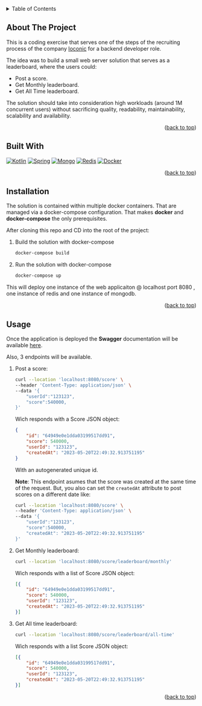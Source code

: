 <a name="readme-top"></a>
<!-- TABLE OF CONTENTS -->
<details>
    <summary>Table of Contents</summary>
    <ol>
        <li>
            <a href="#about-the-project">About The Project</a>
        </li>
        <li>
            <a href="#built-with">Built With</a>
        </li>
        <li>
            <a href="#installation">Installation</a>
        </li>
        <li>
            <a href="#usage">Usage</a>
        </li>
    </ol>
</details>

<!-- ABOUT THE PROJECT -->
## About The Project

This is a coding exercise that serves one of the steps of the recruiting process 
of the company <a href="http://www.ioconic.io">Ioconic</a> for a backend developer role.

The idea was to build a small web server solution that serves as a leaderboard, where
the users could:
* Post a score.
* Get Monthly leaderboard.
* Get All Time leaderboard.

The solution should take into consideration high workloads (around 1M concurrent users) 
without sacrificing quality, readability, maintainability, scalability and availability.

<p align="right">(<a href="#readme-top">back to top</a>)</p>

## Built With

[![Kotlin][Kotlin]][Kotlin-url]
[![Spring][Spring]][Spring-url]
[![Mongo][Mongo]][Mongo-url]
[![Redis][Redis]][Redis-url]
[![Docker][Docker]][Docker-url]

<p align="right">(<a href="#readme-top">back to top</a>)</p>



## Installation

The solution is contained within multiple docker containers. That are managed via 
a docker-compose configuration. That makes <strong>docker</strong> and <strong>docker-compose</strong> 
the only prerequisites.

After cloning this repo and CD into the root of the project:

1. Build the solution with docker-compose

    ```sh
    docker-compose build 
     ```

2. Run the solution with docker-compose

    ```sh
    docker-compose up 
     ```
This will deploy one instance of the web applicaiton @ localhost port 8080 , one instance of redis and one instance of mongodb.

<p align="right">(<a href="#readme-top">back to top</a>)</p>

## Usage 

Once the application is deployed the <strong>Swagger</strong> documentation will be 
available [here](localhost:8080/http://localhost:8080/swagger-ui/index.html).

Also, 3 endpoints will be available. 
    
1. Post a score:

    ```sh 
    curl --location 'localhost:8080/score' \
    --header 'Content-Type: application/json' \
    --data '{
        "userId":"123123",
        "score":540000,
    }'
    ```
    
    Wich responds with a Score JSON object:

    ```json
    {
        "id": "64949e0e1dda03199517dd91",
        "score": 540000,
        "userId": "123123",
        "createdAt": "2023-05-20T22:49:32.913751195"
    }
    ```
    With an autogenerated unique id.

    <strong>Note</strong>: This endpoint asumes that the score was created at the same time of the request.
    But, you also can set the `createdAt` attribute to post scores on a different
    date like:

    ```sh 
    curl --location 'localhost:8080/score' \
    --header 'Content-Type: application/json' \
    --data '{
        "userId":"123123",
        "score":540000,
        "createdAt": "2023-05-20T22:49:32.913751195"
    }'
    ```

2. Get Monthly leaderboard:

    ```sh 
    curl --location 'localhost:8080/score/leaderboard/monthly'
    ```
    Wich responds with a list of Score JSON object:

    ```json
    [{
        "id": "64949e0e1dda03199517dd91",
        "score": 540000,
        "userId": "123123",
        "createdAt": "2023-05-20T22:49:32.913751195"
    }]
    ```

3. Get All time leaderboard:

    ```sh 
    curl --location 'localhost:8080/score/leaderboard/all-time'
    ```

    Wich responds with a list Score JSON object:

    ```json
    [{
        "id": "64949e0e1dda03199517dd91",
        "score": 540000,
        "userId": "123123",
        "createdAt": "2023-05-20T22:49:32.913751195"
    }]
    ```
<p align="right">(<a href="#readme-top">back to top</a>)</p>


[Kotlin]: https://img.shields.io/badge/Kotlin-0095D5?&style=for-the-badge&logo=kotlin&logoColor=white
[Kotlin-url]:https://kotlinlang.org/

[Spring]: https://img.shields.io/badge/Spring-6DB33F?style=for-the-badge&logo=spring&logoColor=white
[Spring-url]:https://spring.io/

[Mongo]:https://img.shields.io/badge/MongoDB-4EA94B?style=for-the-badge&logo=mongodb&logoColor=white 
[Mongo-url]:https://www.mongodb.com/

[Redis]:https://img.shields.io/badge/redis-%23DD0031.svg?&style=for-the-badge&logo=redis&logoColor=white
[Redis-url]:https://redis.io/

[Docker]:https://img.shields.io/badge/docker-%230db7ed.svg?style=for-the-badge&logo=docker&logoColor=white
[Docker-url]:https://www.docker.com/
